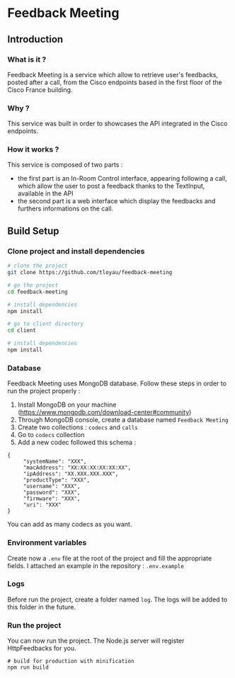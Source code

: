 # Feedback Meeting

## Introduction

### What is it ?

Feedback Meeting is a service which allow to retrieve user's feedbacks, posted after a call, from the Cisco endpoints based in the first floor of the Cisco France building.

### Why ?

This service was built in order to showcases the API integrated in the Cisco endpoints.

### How it works ?

This service is composed of two parts :

- the first part is an In-Room Control interface, appearing following a call, which allow the user to post a feedback thanks to the TextInput, available in the API
- the second part is a web interface which display the feedbacks and furthers informations on the call.

## Build Setup

### Clone project and install dependencies

``` bash
# clone the project
git clone https://github.com/tloyau/feedback-meeting

# go the project
cd feedback-meeting

# install dependencies
npm install

# go to client directory
cd client

# install dependencies
npm install
```

### Database

Feedback Meeting uses MongoDB database. Follow these steps in order to run the project properly :

 1. Install MongoDB on your machine (https://www.mongodb.com/download-center#community)
 2. Through MongoDB console, create a database named `Feedback Meeting`
 3. Create two collections : `codecs` and `calls`
 4. Go to `codecs` collection
 5.  Add a new codec followed this schema : 
```
{
	 "systemName": "XXX",
	 "macAddress": "XX:XX:XX:XX:XX:XX",
	 "ipAddress": "XX.XXX.XXX.XXX",
	 "productType": "XXX",
	 "username": "XXX",
	 "password": "XXX",
	 "firmware": "XXX",
	 "uri": "XXX"
}
```
You can add as many codecs as you want.

### Environment variables
 Create now a `.env` file at the root of the project and fill the appropriate fields. I attached an example in the repository : `.env.example`

### Logs
 Before run the project, create a folder named `log`. The logs will be added to this folder in the future.

### Run the project
 You can now run the project. The Node.js server will register HttpFeedbacks for you.
```
# build for production with minification
npm run build
```
